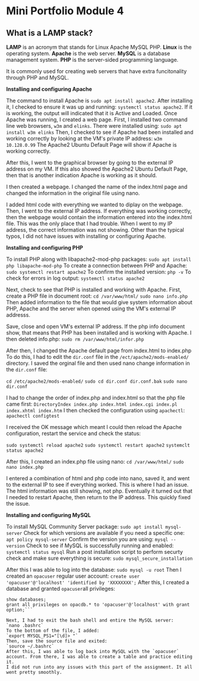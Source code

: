 # **Mini Portfolio Module 4**

## **What is a LAMP stack?**

**LAMP** is an acronym that stands for Linux Apache MySQL PHP.
**Linux** is the operating system.
**Apache** is the web server.
**MySQL** is a database management system.
**PHP** is the server-sided programming language.

It is commonly used for creating web servers that have extra funcitonality through PHP and MySQL.

**Installing and configuring Apache**

The command to install Apache is `sudo apt install apache2`.
After installing it, I checked to ensure it was up and running: `systemctl status apache2`.
If it is working, the output will indicated that it is Active and Loaded.
Once Apache was running, I created a web page. 
First, I installed two command line web browsers, `w3m` and `elinks`. There were installed using: `sudo apt install w3m elinks` 
Then, I checked to see if Apache had been installed and working correctly by looking at the VM's private IP address: `w3m 10.128.0.99`
The Apache2 Ubuntu Default Page will show if Apache is working correctly.

After this, I went to the graphical browser by going to the external IP address on my VM. If this also showed the Apache2 Ubuntu Default Page, then that is another indication Apache is working as it should. 

I then created a webpage. I changed the name of the index.html page and changed the information in the original file using nano. 

I added html code with everything we wanted to diplay on the webpage. 
Then, I went to the external IP address. If everything was working correctly, then the webpage would contain the information entered into the index.html file. 
This was the only place that I had trouble. When I went to my IP address, the correct information was not showing. 
Other than the typical typos, I did not have issues with installing or configuring Apache.

**Installing and configuring PHP**

To install PHP along with libapache2-mod-php packages: `sudo apt install php libapache-mod-php`
To create a connection between PHP and Apache: `sudo systemctl restart apache2`
To confirm the installed version: `php -v`
To check for errors in log output: `systemctl status apache2`

Next, check to see that PHP is installed and working with Apache.
First, create a PHP file in document root: `cd /var/www/html/` `sudo nano info.php`
Then added information to the file that would give system information about PHP, Apache and the server when opened using the VM's external IP addresss.

Save, close and open VM's external IP address. If the php info document show, that means that PHP has been installed and is working with Apache.
I then deleted info.php: `sudo rm /var/www/html/infor.php`

After then, I changed the Apache default page from index.html to index.php
To do this, I had to edit the `dir.conf` file in the `/ect/apache2/mods-enabled/` directory.
I saved the orginal file and then used nano change information in the `dir.conf` file:

`cd /etc/apache2/mods-enabled/`
`sudo cd dir.conf dir.conf.bak`
`sudo nano dir.conf`
 
I had to change the order of index.php and index.html so that the php file came first: 
`DirectoryIndex index.php index.html index.cgi index.pl index.xhtml index.htm`
I then checked the configuration using `apachectl`: 
`apachectl configtest`

I received the OK message which meant I could then reload the Apache configuration, restart the service and check the status:

`sudo systemctl reload apache2`
`sudo systemctl restart apache2`
`systemclt status apache2`

After this, I created an index.php file using nano: 
`cd /var/www/html/`
`sudo nano index.php`

I entered a combination of html and php code into nano, saved it, and went to the external IP to see if everything worked. 
This is where I had an issue. The html information was still showing, not php. Eventually it turned out that I needed to restart Apache, then return to the IP address. This quickly fixed the issue.

**Installing and configuring MySQL**

To install MySQL Community Server package: `sudo apt install mysql-server`
Check for which versions are available if you need a specific one: `apt policy mysql-server`
Confirm the version you are using: `mysql --version`
Check to see if MySQL is successfully running and enabled: `systemctl status mysql`
Run a post installation script to perform securty check and make sure everything is secure: `sudo mysql_secure_installation`

After this I was able to log into the database: `sudo mysql -u root`
Then I created an `opacuser` regular user account: 
`create user 'opacuser'@'localhost' 'identified by 'XXXXXXXX';`
After this, I created a database and granted `opacuser`all privileges:

```create database opacdb default character set utf8mb4 collate utf8mb4_unicode_ci;
show databases;
grant all privileges on opacdb.* to 'opacuser'@'localhost' with grant option;```

Next, I had to exit the bash shell and entire the MySQL server:
`nano .bashrc`
To the bottom of the file, I added:
`export MYSQL_PS1="[\d]> "`
Then, save the source file and exited:
`source ~/.bashrc`
After this, I was able to log back into MySQL with the `opacuser` account. From there, I was able to create a table and practice editing it. 
I did not run into any issues with this part of the assignment. It all went pretty smoothly.
